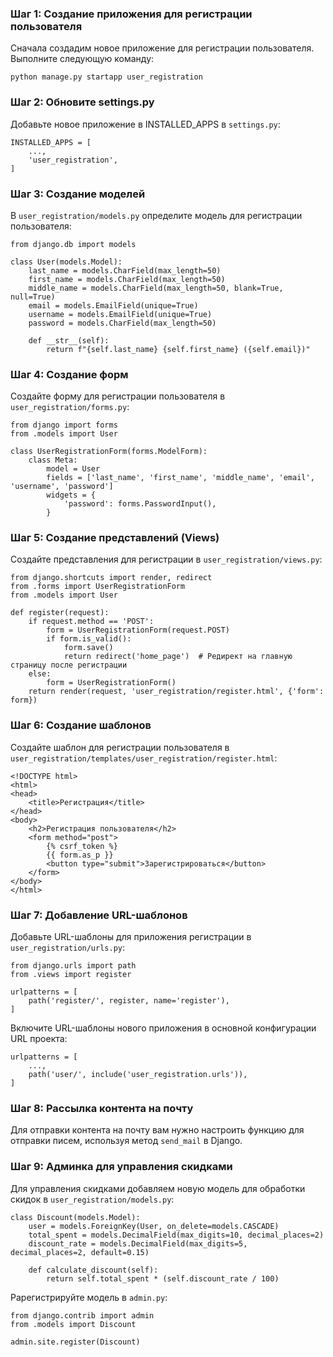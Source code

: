 ### Шаг 1: Создание приложения для регистрации пользователя
Сначала создадим новое приложение для регистрации пользователя. 
Выполните следующую команду:
```
python manage.py startapp user_registration
```


### Шаг 2: Обновите settings.py
Добавьте новое приложение в INSTALLED_APPS в `settings.py`:
```
INSTALLED_APPS = [
    ...,
    'user_registration',
]
```


### Шаг 3: Создание моделей
В `user_registration/models.py` определите модель для регистрации 
пользователя:
```
from django.db import models

class User(models.Model):
    last_name = models.CharField(max_length=50)
    first_name = models.CharField(max_length=50)
    middle_name = models.CharField(max_length=50, blank=True, null=True)
    email = models.EmailField(unique=True)
    username = models.EmailField(unique=True)
    password = models.CharField(max_length=50)
    
    def __str__(self):
        return f"{self.last_name} {self.first_name} ({self.email})"
```


### Шаг 4: Создание форм
Создайте форму для регистрации пользователя в `user_registration/forms.py`:
```
from django import forms
from .models import User

class UserRegistrationForm(forms.ModelForm):
    class Meta:
        model = User
        fields = ['last_name', 'first_name', 'middle_name', 'email', 'username', 'password']
        widgets = {
            'password': forms.PasswordInput(),
        }
```



### Шаг 5: Создание представлений (Views)
Создайте представления для регистрации в `user_registration/views.py`:
```
from django.shortcuts import render, redirect
from .forms import UserRegistrationForm
from .models import User

def register(request):
    if request.method == 'POST':
        form = UserRegistrationForm(request.POST)
        if form.is_valid():
            form.save()
            return redirect('home_page')  # Редирект на главную страницу после регистрации
    else:
        form = UserRegistrationForm()
    return render(request, 'user_registration/register.html', {'form': form})
```


### Шаг 6: Создание шаблонов
Создайте шаблон для регистрации пользователя в 
`user_registration/templates/user_registration/register.html`:

```
<!DOCTYPE html>
<html>
<head>
    <title>Регистрация</title>
</head>
<body>
    <h2>Регистрация пользователя</h2>
    <form method="post">
        {% csrf_token %}
        {{ form.as_p }}
        <button type="submit">Зарегистрироваться</button>
    </form>
</body>
</html>
```


### Шаг 7: Добавление URL-шаблонов
Добавьте URL-шаблоны для приложения регистрации в 
`user_registration/urls.py`:

```
from django.urls import path
from .views import register

urlpatterns = [
    path('register/', register, name='register'),
]
```

Включите URL-шаблоны нового приложения в основной конфигурации URL проекта:

```
urlpatterns = [
    ...,
    path('user/', include('user_registration.urls')),
]
```

### Шаг 8: Рассылка контента на почту
Для отправки контента на почту вам нужно настроить функцию для отправки 
писем, используя метод `send_mail` в Django.


### Шаг 9: Админка для управления скидками
Для управления скидками добавляем новую модель для обработки 
скидок в `user_registration/models.py`:

```
class Discount(models.Model):
    user = models.ForeignKey(User, on_delete=models.CASCADE)
    total_spent = models.DecimalField(max_digits=10, decimal_places=2)
    discount_rate = models.DecimalField(max_digits=5, decimal_places=2, default=0.15)
    
    def calculate_discount(self):
        return self.total_spent * (self.discount_rate / 100)
```

Рарегистрируйте модель в `admin.py`:

```
from django.contrib import admin
from .models import Discount

admin.site.register(Discount)
```
